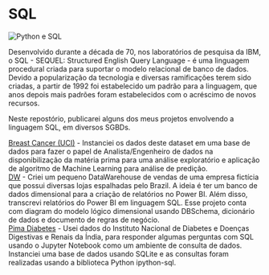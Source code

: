 # SQL

![Python e SQL](https://www.freecodecamp.org/news/content/images/size/w2000/2020/08/Untitled-design-1-.png)

Desenvolvido durante a década de 70, nos laboratórios de pesquisa da IBM, o SQL - SEQUEL: Structured English Query Language - é uma linguagem procedural criada para suportar o modelo relacional de banco de dados. Devido a popularização da tecnologia e diversas ramificações terem sido criadas, a partir de 1992 foi estabelecido um padrão para a linguagem, que anos depois mais padrões foram estabelecidos com o acréscimo de novos recursos.

Neste repostório, publicarei alguns dos meus projetos envolvendo a linguagem SQL, em diversos SGBDs.

[Breast Cancer (UCI)](https://github.com/carlosr-henriques/SQL/tree/main/Breast%20Cancer%20(UCI)) - Instanciei os dados deste dataset em uma base de dados para fazer o papel de Analista/Engenheiro de dados na disponibilização da matéria prima para uma análise exploratório e aplicação de algoritmo de Machine Learning para análise de predição.  
[DW](https://github.com/carlosr-henriques/SQL/tree/main/DW) - Criei um pequeno DataWarehouse de vendas de uma empresa fictícia que possui diversas lojas espalhadas pelo Brazil. A ideia é ter um banco de dados dimensional para a criação de relatórios no Power BI. Além disso, transcrevi relatórios do Power BI em linguagem SQL. Esse projeto conta com diagram do modelo lógico dimensional usando DBSchema, dicionário de dados e documento de regras de negócio.  
[Pima Diabetes]([https://duckduckgo.com](https://github.com/carlosr-henriques/SQL/tree/main/Pima%20Diabetes)) - Usei dados do Instituto Nacional de Diabetes e Doenças Digestivas e Renais da Índia, para responder algumas perguntas com SQL usando o Jupyter Notebook como um ambiente de consulta de dados. Instanciei uma base de dados usando SQLite e as consultas foram realizadas usando a biblioteca Python ipython-sql.
